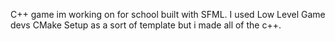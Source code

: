 C++ game im working on for school built with SFML.
I used Low Level Game devs CMake Setup as a sort of template but i made all of the c++.
